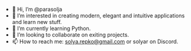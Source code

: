 - 👋 Hi, I’m @parasolja
- 👀 I’m interested in creating modern, elegant and intuitive applications and learn new stuff.
- 🌱 I’m currently learning Python.
- 💞️ I’m looking to collaborate on exiting projects.
- 📫 How to reach me: solya.repko@gmail.com or solyar on Discord.

<!---
parasolja/parasolja is a ✨ special ✨ repository because its `README.md` (this file) appears on your GitHub profile.
You can click the Preview link to take a look at your changes.
--->
